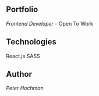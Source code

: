 ## Portfolio

_Frontend Developer_ - Open To Work

## Technologies

React.js
SASS

## Author

_Peter Hochman_
